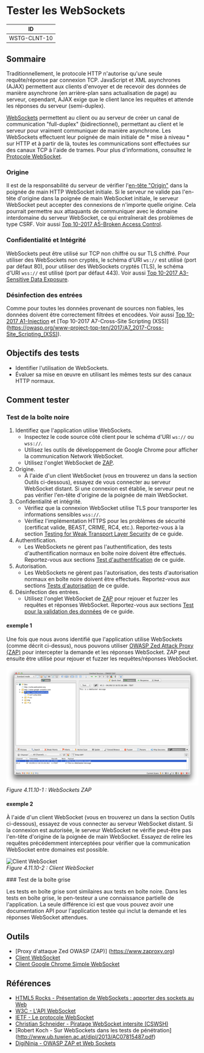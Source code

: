 # Tester les WebSockets

|ID |
|------------|
|WSTG-CLNT-10|

## Sommaire

Traditionnellement, le protocole HTTP n'autorise qu'une seule requête/réponse par connexion TCP. JavaScript et XML asynchrones (AJAX) permettent aux clients d'envoyer et de recevoir des données de manière asynchrone (en arrière-plan sans actualisation de page) au serveur, cependant, AJAX exige que le client lance les requêtes et attende les réponses du serveur (semi-duplex).

[WebSockets](https://html.spec.whatwg.org/multipage/web-sockets.html#network) permettent au client ou au serveur de créer un canal de communication "full-duplex" (bidirectionnel), permettant au client et le serveur pour vraiment communiquer de manière asynchrone. Les WebSockets effectuent leur poignée de main initiale de * mise à niveau * sur HTTP et à partir de là, toutes les communications sont effectuées sur des canaux TCP à l'aide de trames. Pour plus d'informations, consultez le [Protocole WebSocket](https://tools.ietf.org/html/rfc6455).

### Origine

Il est de la responsabilité du serveur de vérifier l'[en-tête "Origin"](https://developer.mozilla.org/en-US/docs/Web/HTTP/Headers/Origin) dans la poignée de main HTTP WebSocket initiale. Si le serveur ne valide pas l'en-tête d'origine dans la poignée de main WebSocket initiale, le serveur WebSocket peut accepter des connexions de n'importe quelle origine. Cela pourrait permettre aux attaquants de communiquer avec le domaine interdomaine du serveur WebSocket, ce qui entraînerait des problèmes de type CSRF. Voir aussi [Top 10-2017 A5-Broken Access Control](https://owasp.org/www-project-top-ten/2017/A5_2017-Broken_Access_Control).

### Confidentialité et Intégrité

WebSockets peut être utilisé sur TCP non chiffré ou sur TLS chiffré. Pour utiliser des WebSockets non cryptés, le schéma d'URI `ws://` est utilisé (port par défaut 80), pour utiliser des WebSockets cryptés (TLS), le schéma d'URI `wss://` est utilisé (port par défaut 443). Voir aussi [Top 10-2017 A3-Sensitive Data Exposure](https://owasp.org/www-project-top-ten/2017/A3_2017-Sensitive_Data_Exposure).

### Désinfection des entrées

Comme pour toutes les données provenant de sources non fiables, les données doivent être correctement filtrées et encodées. Voir aussi [Top 10-2017 A1-Injection](https://owasp.org/www-project-top-ten/2017/A1_2017-Injection) et [Top 10-2017 A7-Cross-Site Scripting (XSS)] (https://owasp.org/www-project-top-ten/2017/A7_2017-Cross-Site_Scripting_(XSS)).

## Objectifs des tests

- Identifier l'utilisation de WebSockets.
- Évaluer sa mise en œuvre en utilisant les mêmes tests sur des canaux HTTP normaux.

## Comment tester

### Test de la boîte noire

1. Identifiez que l'application utilise WebSockets.
   - Inspectez le code source côté client pour le schéma d'URI `ws://` ou `wss://`.
   - Utilisez les outils de développement de Google Chrome pour afficher la communication Network WebSocket.
   - Utilisez l'onglet WebSocket de [ZAP](https://www.zaproxy.org).
2. Origine.
   - À l'aide d'un client WebSocket (vous en trouverez un dans la section Outils ci-dessous), essayez de vous connecter au serveur WebSocket distant. Si une connexion est établie, le serveur peut ne pas vérifier l'en-tête d'origine de la poignée de main WebSocket.
3. Confidentialité et intégrité.
   - Vérifiez que la connexion WebSocket utilise TLS pour transporter les informations sensibles `wss://`.
   - Vérifiez l'implémentation HTTPS pour les problèmes de sécurité (certificat valide, BEAST, CRIME, RC4, etc.). Reportez-vous à la section [Testing for Weak Transport Layer Security](../09-Testing_for_Weak_Cryptography/01-Testing_for_Weak_Transport_Layer_Security.md) de ce guide.
4. Authentification.
   - Les WebSockets ne gèrent pas l'authentification, des tests d'authentification normaux en boîte noire doivent être effectués. Reportez-vous aux sections [Test d'authentification](../04-Authentication_Testing/README.md) de ce guide.
5. Autorisation.
   - Les WebSockets ne gèrent pas l'autorisation, des tests d'autorisation normaux en boîte noire doivent être effectués. Reportez-vous aux sections [Tests d'autorisation](../05-Authorization_Testing/README.md) de ce guide.
6. Désinfection des entrées.
   - Utilisez l'onglet WebSocket de [ZAP](https://www.zaproxy.org) pour rejouer et fuzzer les requêtes et réponses WebSocket. Reportez-vous aux sections [Test pour la validation des données](../07-Input_Validation_Testing/README.md) de ce guide.

#### exemple 1

Une fois que nous avons identifié que l'application utilise WebSockets (comme décrit ci-dessus), nous pouvons utiliser [OWASP Zed Attack Proxy (ZAP)](https://www.zaproxy.org) pour intercepter la demande et les réponses WebSocket. ZAP peut ensuite être utilisé pour rejouer et fuzzer les requêtes/réponses WebSocket.

![ZAP WebSockets](images/OWASP_ZAP_WebSockets.png)\
*Figure 4.11.10-1 : WebSockets ZAP*

#### exemple 2

À l'aide d'un client WebSocket (vous en trouverez un dans la section Outils ci-dessous), essayez de vous connecter au serveur WebSocket distant. Si la connexion est autorisée, le serveur WebSocket ne vérifie peut-être pas l'en-tête d'origine de la poignée de main WebSocket. Essayez de relire les requêtes précédemment interceptées pour vérifier que la communication WebSocket entre domaines est possible.

![Client WebSocket](images/Client_WebSocket.png)\
*Figure 4.11.10-2 : Client WebSocket*

### Test de la boîte grise

Les tests en boîte grise sont similaires aux tests en boîte noire. Dans les tests en boîte grise, le pen-testeur a une connaissance partielle de l'application. La seule différence ici est que vous pouvez avoir une documentation API pour l'application testée qui inclut la demande et les réponses WebSocket attendues.

## Outils

- [Proxy d'attaque Zed OWASP (ZAP)] (https://www.zaproxy.org)
- [Client WebSocket](https://github.com/ethicalhack3r/scripts/blob/master/WebSockets.html)
- [Client Google Chrome Simple WebSocket](https://chrome.google.com/webstore/detail/simple-websocket-client/pfdhoblngboilpfeibdedpjgfnlcodoo?hl=en)

## Références

- [HTML5 Rocks - Présentation de WebSockets : apporter des sockets au Web](https://www.html5rocks.com/en/tutorials/websockets/basics/)
- [W3C - L'API WebSocket](https://html.spec.whatwg.org/multipage/web-sockets.html#network)
- [IETF - Le protocole WebSocket](https://tools.ietf.org/html/rfc6455)
- [Christian Schneider - Piratage WebSocket intersite (CSWSH)](http://www.christian-schneider.net/CrossSiteWebSocketHijacking.html)
- [Robert Koch - Sur WebSockets dans les tests de pénétration] (http://www.ub.tuwien.ac.at/dipl/2013/AC07815487.pdf)
- [DigiNinja - OWASP ZAP et Web Sockets](http://www.digininja.org/blog/zap_web_sockets.php)
